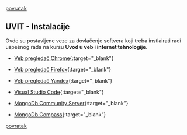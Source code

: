 [povratak](/README.md)

## UVIT - Instalacije

Ovde su postavljene veze za dovlačenje softvera koji treba instlairati radi uspešnog rada na kursu **Uvod u veb i internet tehnologije**.

* [Veb pregledač Chrome](https://www.google.com/chrome/){:target="_blank"} 

* [Veb pregledač Firefox](https://www.mozilla.org/sr/firefox/new/){:target="_blank"}

* [Veb pregledač Yandex](https://browser.yandex.com/){:target="_blank"}

* [Visual Studio Code](https://code.visualstudio.com/download){:target="_blank"}

* [MongoDb Community Server](https://www.mongodb.com/download-center?jmp=nav#community){:target="_blank"}

* [MongoDb Compass](https://www.mongodb.com/products/compass){:target="_blank"}

[povratak](/README.md)